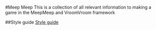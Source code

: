 #Meep Meep
This is a collection of all relevant information to making a game in the MeepMeep and VroomVroom framework

##Style guide
[Style guide](../style_guide)
